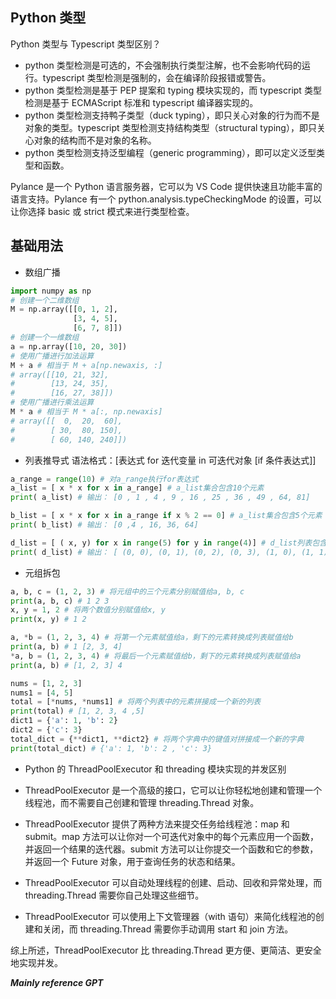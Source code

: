 ## Python 类型

Python 类型与 Typescript 类型区别？

* python 类型检测是可选的，不会强制执行类型注解，也不会影响代码的运行。typescript 类型检测是强制的，会在编译阶段报错或警告。
* python 类型检测是基于 PEP 提案和 typing 模块实现的，而 typescript 类型检测是基于 ECMAScript 标准和 typescript 编译器实现的。
* python 类型检测支持鸭子类型（duck typing），即只关心对象的行为而不是对象的类型。typescript 类型检测支持结构类型（structural typing），即只关心对象的结构而不是对象的名称。
* python 类型检测支持泛型编程（generic programming），即可以定义泛型类型和函数。

Pylance 是一个 Python 语言服务器，它可以为 VS Code 提供快速且功能丰富的语言支持。Pylance 有一个 python.analysis.typeCheckingMode 的设置，可以让你选择 basic 或 strict 模式来进行类型检查。


## 基础用法

* 数组广播

```python
import numpy as np
# 创建一个二维数组
M = np.array([[0, 1, 2],
              [3, 4, 5],
              [6, 7, 8]])
# 创建一个一维数组
a = np.array([10, 20, 30])
# 使用广播进行加法运算
M + a # 相当于 M + a[np.newaxis, :]
# array([[10, 21, 32],
#        [13, 24, 35],
#        [16, 27, 38]])
# 使用广播进行乘法运算
M * a # 相当于 M * a[:, np.newaxis]
# array([[  0,  20,  60],
#        [ 30,  80, 150],
#        [ 60, 140, 240]])
```

* 列表推导式
语法格式：[表达式 for 迭代变量 in 可迭代对象 [if 条件表达式]]

```python
a_range = range(10) # 对a_range执行for表达式
a_list = [ x * x for x in a_range] # a_list集合包含10个元素
print( a_list) # 输出： [0 , 1 , 4 , 9 , 16 , 25 , 36 , 49 , 64, 81]

b_list = [ x * x for x in a_range if x % 2 == 0] # a_list集合包含5个元素
print( b_list) # 输出： [0 ,4 , 16, 36, 64]

d_list = [ ( x, y) for x in range(5) for y in range(4)] # d_list列表包含20个元素
print( d_list) # 输出： [ (0, 0), (0, 1), (0, 2), (0, 3), (1, 0), (1, 1), (1, 2), (1, 3), (2, 0), (2, 1), (2, 2), (2, 3), (3, 0), (3, 1), (3, 2), (3, 3), (4, 0), (4, 1), (4, 2), (4, 3)]
```

* 元组拆包

```python
a, b, c = (1, 2, 3) # 将元组中的三个元素分别赋值给a, b, c
print(a, b, c) # 1 2 3
x, y = 1, 2 # 将两个数值分别赋值给x, y
print(x, y) # 1 2

a, *b = (1, 2, 3, 4) # 将第一个元素赋值给a，剩下的元素转换成列表赋值给b
print(a, b) # 1 [2, 3, 4]
*a, b = (1, 2, 3, 4) # 将最后一个元素赋值给b，剩下的元素转换成列表赋值给a
print(a, b) # [1, 2, 3] 4

nums = [1, 2, 3]
nums1 = [4, 5]
total = [*nums, *nums1] # 将两个列表中的元素拼接成一个新的列表
print(total) # [1, 2, 3, 4 ,5]
dict1 = {'a': 1, 'b': 2}
dict2 = {'c': 3}
total_dict = {**dict1, **dict2} # 将两个字典中的键值对拼接成一个新的字典
print(total_dict) # {'a': 1, 'b': 2 , 'c': 3}
```
* Python 的 ThreadPoolExecutor 和 threading 模块实现的并发区别

* ThreadPoolExecutor 是一个高级的接口，它可以让你轻松地创建和管理一个线程池，而不需要自己创建和管理 threading.Thread 对象。
* ThreadPoolExecutor 提供了两种方法来提交任务给线程池：map 和 submit。map 方法可以让你对一个可迭代对象中的每个元素应用一个函数，并返回一个结果的迭代器。submit 方法可以让你提交一个函数和它的参数，并返回一个 Future 对象，用于查询任务的状态和结果。
* ThreadPoolExecutor 可以自动处理线程的创建、启动、回收和异常处理，而 threading.Thread 需要你自己处理这些细节。
* ThreadPoolExecutor 可以使用上下文管理器（with 语句）来简化线程池的创建和关闭，而 threading.Thread 需要你手动调用 start 和 join 方法。

综上所述，ThreadPoolExecutor 比 threading.Thread 更方便、更简洁、更安全地实现并发。

***Mainly reference GPT***
